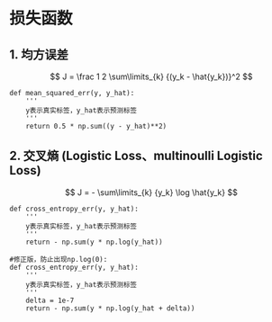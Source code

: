 # 损失函数

## 1. 均方误差
$$
J = \frac 1 2 \sum\limits_{k} {(y_k - \hat{y_k})}^2
$$
```
def mean_squared_err(y, y_hat):
    '''
    y表示真实标签，y_hat表示预测标签
    '''
    return 0.5 * np.sum((y - y_hat)**2)
```

## 2. 交叉熵 (Logistic Loss、multinoulli Logistic Loss)
$$
J = - \sum\limits_{k} {y_k} \log \hat{y_k}
$$
```
def cross_entropy_err(y, y_hat):
    '''
    y表示真实标签，y_hat表示预测标签
    '''
    return - np.sum(y * np.log(y_hat))

#修正版，防止出现np.log(0):
def cross_entropy_err(y, y_hat):
    '''
    y表示真实标签，y_hat表示预测标签
    '''
    delta = 1e-7
    return - np.sum(y * np.log(y_hat + delta))
```
